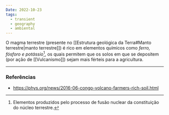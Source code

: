 ```yaml
---
Date: 2022-10-23
tags:
  - transient
  - geography
  - ambiental
---
```

O magma terrestre (presente no [[Estrutura geológica da Terra#Manto terrestre|manto terrestre]]) é rico em elementos químicos como *ferro, fósforo e potássio*[^1], os quais permitem que os solos em que se depositem (por ação de [[Vulcanismo]]) sejam mais férteis para a agricultura. 

---
### Referências
- https://phys.org/news/2016-06-congo-volcano-farmers-rich-soil.html

[^1]: Elementos produzidos pelo processo de fusão nuclear da constituição do núcleo terrestre.